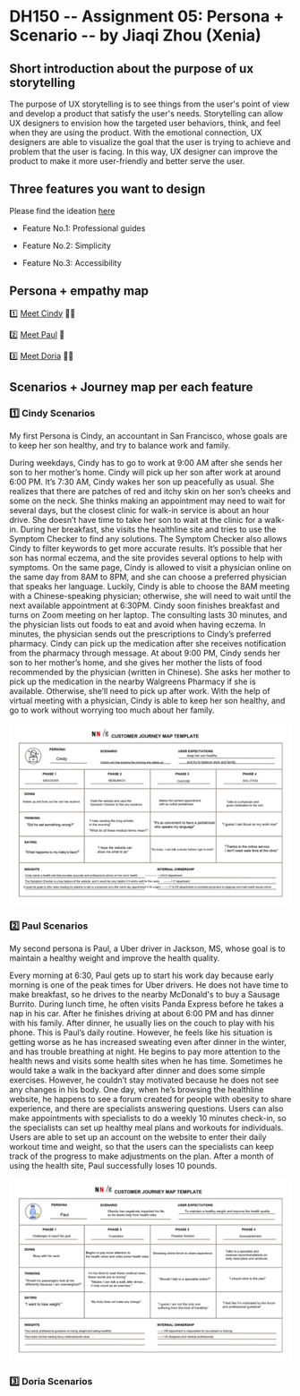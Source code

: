 # DH150 -- Assignment 05: Persona + Scenario -- by Jiaqi Zhou (Xenia)
## Short introduction about the purpose of ux storytelling
The purpose of UX storytelling is to see things from the user's point of view and develop a product that satisfy the user's needs. Storytelling can allow UX designers to envision how the targeted user behaviors, think, and feel when they are using the product. With the emotional connection, UX designers are able to visualize the goal that the user is trying to achieve and problem that the user is facing. In this way, UX designer can improve the product to make it more user-friendly and better serve the user.
## Three features you want to design
Please find the ideation [here](https://docs.google.com/presentation/d/1EOHQ3fBzFPPhH533_Ot0eIJY061KLFpW8B2a_G2PqIg/edit#slide=id.g842e6a93d4_0_0:)

- Feature No.1: Professional guides

- Feature No.2: Simplicity

- Feature No.3: Accessibility
## Persona + empathy map
:one: [Meet Cindy](https://projects.invisionapp.com/freehand/document/fG6nXn7tt) :woman_technologist:



:two: [Meet Paul](https://projects.invisionapp.com/freehand/document/GBpKXMNqY) :man:




:three: [Meet Doria](https://projects.invisionapp.com/freehand/document/GBpKXMNqY) :woman_student:





## Scenarios + Journey map per each feature
### :one: Cindy Scenarios
My first Persona is Cindy, an accountant in San Francisco, whose goals are to keep her son healthy, and try to balance work and family. 

During weekdays, Cindy has to go to work at 9:00 AM after she sends her son to her mother’s home. Cindy will pick up her son after work at around 6:00 PM. It’s 7:30 AM, Cindy wakes her son up peacefully as usual. She realizes that there are patches of red and itchy skin on her son’s cheeks and some on the neck. She thinks making an appointment may need to wait for several days, but the closest clinic for walk-in service is about an hour drive. She doesn’t have time to take her son to wait at the clinic for a walk-in. During her breakfast, she visits the healthline site and tries to use the Symptom Checker to find any solutions. The Symptom Checker also allows Cindy to filter keywords to get more accurate results. It’s possible that her son has normal eczema, and the site provides several options to help with symptoms. On the same page, Cindy is allowed to visit a physician online on the same day from 8AM to 8PM, and she can choose a preferred physician that speaks her language. Luckily, Cindy is able to choose the 8AM meeting with a Chinese-speaking physician; otherwise, she will need to wait until the next available appointment at 6:30PM. Cindy soon finishes breakfast and turns on Zoom meeting on her laptop. The consulting lasts 30 minutes, and the physician lists out foods to eat and avoid when having eczema. In minutes, the physician sends out the prescriptions to Cindy’s preferred pharmacy. Cindy can pick up the medication after she receives notification from the pharmacy through message. At about 9:00 PM, Cindy sends her son to her mother’s home, and she gives her mother the lists of food recommended by the physician (written in Chinese). She asks her mother to pick up the medication in the nearby Walgreens Pharmacy if she is available. Otherwise, she’ll need to pick up after work. With the help of virtual meeting with a physician, Cindy is able to keep her son healthy, and go to work without worrying too much about her family. 

![Cindy JM](https://github.com/xenia1270/DH150/blob/master/Assignment%205/Cindy%20JM_page-0001.jpg)



### :two: Paul Scenarios
My second persona is Paul, a Uber driver in Jackson, MS, whose goal is to maintain a healthy weight and improve the health quality.

Every morning at 6:30, Paul gets up to start his work day because early morning is one of the peak times for Uber drivers. He does not have time to make breakfast, so he drives to the nearby McDonald's to buy a Sausage Burrito. During lunch time, he often visits Panda Express before he takes a nap in his car. After he finishes driving at about 6:00 PM and has dinner with his family. After dinner, he usually lies on the couch to play with his phone. This is Paul’s daily routine. However, he feels like his situation is getting worse as he has increased sweating even after dinner in the winter, and has trouble breathing at night. He begins to pay more attention to the health news and visits some health sites when he has time. Sometimes he would take a walk in the backyard after dinner and does some simple exercises. However, he couldn’t stay motivated because he does not see any changes in his body. One day, when he’s browsing the healthline website, he happens to see a forum created for people with obesity to share experience, and there are specialists answering questions. Users can also make appointments with specialists to do a weekly 10 minutes check-in, so the specialists can set up healthy meal plans and workouts for individuals. Users are able to set up an account on the website to enter their daily workout time and weight, so that the users can the specialists can keep track of the progress to make adjustments on the plan. After a month of using the health site, Paul successfully loses 10 pounds. 

![Paul JM](https://github.com/xenia1270/DH150/blob/master/Assignment%205/Paul%20JM_page-0001.jpg)

### :three: Doria Scenarios
